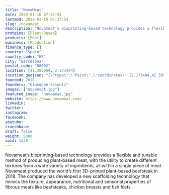 ```yaml
---
title: "NovaMeat"
date: 2020-01-16 07:37:54
lastmod: 2020-01-16 07:37:54
slug: /novameat
description: "Novameat’s bioprinting-based technology provides a flexible and tunable method of producing plant-based meat, with the utility to create different textures from a wide variety of ingredients, all within a single piece of meat. Novameat produced the world’s first 3D-printed plant-based beefsteak in 2018. The company has developed a new scaffolding technology that mimics the texture, appearance, nutritional and sensorial properties of fibrous meats like beefsteaks, chicken breasts and fish filets."
proteins: [Plant-Based]
products: [Meat]
business: [Production]
finance_type: []
country: "Spain"
country_code: "ES"
city: "Barcelona"
postal_code: "08002"
location: [41.385064, 2.173404]
location_geojson: "{\"type\":\"Point\",\"coordinates\":[2.173404,41.385064]}"
founded: 2018
founders: "Giuseppe Scionti"
images: ["novameat.jpg"]
featured_image: "novameat.jpg"
website: https://www.novameat.com/
linkedin: 
twitter: 
instagram: 
facebook: 
youtube: 
crunchbase: 
draft: false
weight: 5000
uuid: 1328
---
```

Novameat’s bioprinting-based technology provides a flexible and tunable method of producing plant-based meat, with the utility to create different textures from a wide variety of ingredients, all within a single piece of meat. Novameat produced the world’s first 3D-printed plant-based beefsteak in 2018. The company has developed a new scaffolding technology that mimics the texture, appearance, nutritional and sensorial properties of fibrous meats like beefsteaks, chicken breasts and fish filets.

